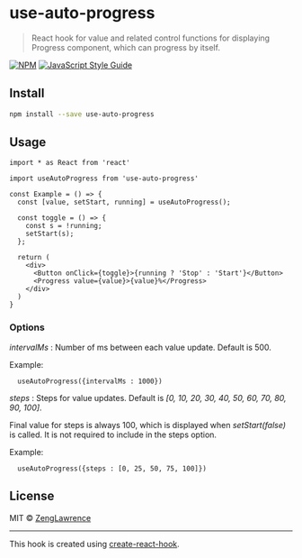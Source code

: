 # use-auto-progress

> React hook for value and related control functions for displaying Progress component, which can progress by itself.

[![NPM](https://img.shields.io/npm/v/use-auto-progress.svg)](https://www.npmjs.com/package/use-auto-progress) [![JavaScript Style Guide](https://img.shields.io/badge/code_style-standard-brightgreen.svg)](https://standardjs.com)

## Install

```bash
npm install --save use-auto-progress
```

## Usage

```tsx
import * as React from 'react'

import useAutoProgress from 'use-auto-progress'

const Example = () => {
  const [value, setStart, running] = useAutoProgress();

  const toggle = () => {
    const s = !running;
    setStart(s);
  };

  return (
    <div>
      <Button onClick={toggle}>{running ? 'Stop' : 'Start'}</Button>
      <Progress value={value}>{value}%</Progress>
    </div>
  )
}
```

### Options

_intervalMs_ : Number of ms between each value update.  Default is 500.

Example:
```tsx
  useAutoProgress({intervalMs : 1000})
```

_steps_ : Steps for value updates.  Default is _[0, 10, 20, 30, 40, 50, 60, 70, 80, 90, 100]_.

Final value for steps is always 100, which is displayed when _setStart(false)_ is called.  It is not required to include in the steps option.  

Example:
```tsx
  useAutoProgress({steps : [0, 25, 50, 75, 100]})
```

## License

MIT © [ZengLawrence](https://github.com/ZengLawrence)

---

This hook is created using [create-react-hook](https://github.com/hermanya/create-react-hook).
